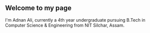 ## Welcome to my page

I'm Adnan Ali, currently a 4th year undergraduate pursuing B.Tech in Computer Science & Engineering from NIT Silchar, Assam. 
